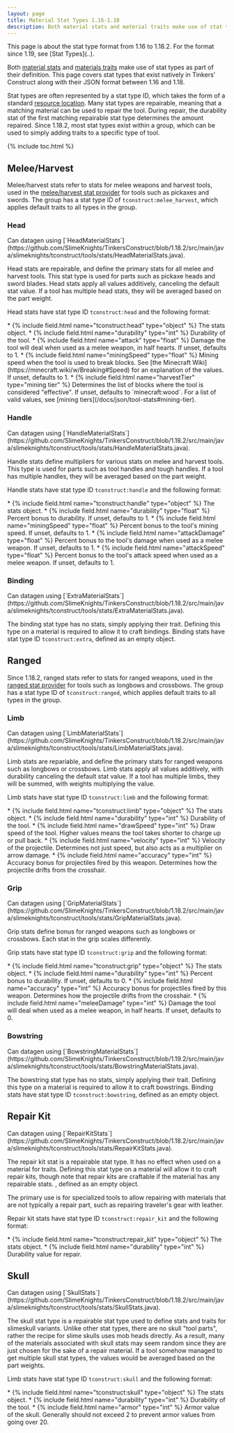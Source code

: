 ```yaml
---
layout: page
title: Material Stat Types 1.16-1.18
description: Both material stats and material traits make use of stat types as part of their JSON definition in Tinkers' Construct. This page covers stat types that exist natively in Tinkers' Construct along with their JSON format between 1.16 and 1.18.
---
```

<div class="hatnote" markdown=1>
This page is about the stat type format from 1.16 to 1.18.2. For the format since 1.19, see [Stat Types](..).
</div>

Both [material stats](../materials#stats) and [materials traits](../materials#traits) make use of stat types as part of their definition. This page covers stat types that exist natively in Tinkers' Construct along with their JSON format between 1.16 and 1.18.

Stat types are often represented by a stat type ID, which takes the form of a standard [resource location](../../basic-types#resource-location).
Many stat types are repairable, meaning that a matching material can be used to repair the tool. During repair, the durability stat of the first matching repairable stat type determines the amount repaired.
Since 1.18.2, most stat types exist within a group, which can be used to simply adding traits to a specific type of tool.

{% include toc.html %}

## Melee/Harvest

Melee/harvest stats refer to stats for melee weapons and harvest tools, used in the [melee/harvest stat provider](https://github.com/SlimeKnights/TinkersConstruct/blob/1.18.2/src/main/java/slimeknights/tconstruct/library/tools/definition/ToolStatProviders.java#L46) for tools such as pickaxes and swords. The group has a stat type ID of `tconstruct:melee_harvest`, which applies default traits to all types in the group.

### Head
<div class="hatnote" markdown=1>
Can datagen using [`HeadMaterialStats`](https://github.com/SlimeKnights/TinkersConstruct/blob/1.18.2/src/main/java/slimeknights/tconstruct/tools/stats/HeadMaterialStats.java).
</div>

Head stats are repairable, and define the primary stats for all melee and harvest tools. This stat type is used for parts such as pickaxe heads and sword blades. Head stats apply all values additively, canceling the default stat value. If a tool has multiple head stats, they will be averaged based on the part weight.

Head stats have stat type ID `tconstruct:head` and the following format:

<div class="treeview" markdown=1>
* {% include field.html name="tconstruct:head" type="object" %} The stats object.
    * {% include field.html name="durability" type="int" %} Durability of the tool. 
    * {% include field.html name="attack" type="float" %} Damage the tool will deal when used as a melee weapon, in half hearts. If unset, defaults to 1.
    * {% include field.html name="miningSpeed" type="float" %} Mining speed when the tool is used to break blocks. See [the Minecraft Wiki](https://minecraft.wiki/w/Breaking#Speed) for an explanation of the values. If unset, defaults to 1.
    * {% include field.html name="harvestTier" type="mining tier" %} Determines the list of blocks where the tool is considered "effective". If unset, defaults to `minecraft:wood`. For a list of valid values, see [mining tiers](/docs/json/tool-stats#mining-tier).
</div>

### Handle
<div class="hatnote" markdown=1>
Can datagen using [`HandleMaterialStats`](https://github.com/SlimeKnights/TinkersConstruct/blob/1.18.2/src/main/java/slimeknights/tconstruct/tools/stats/HandleMaterialStats.java).
</div>

Handle stats define multipliers for various stats on melee and harvest tools. This type is used for parts such as tool handles and tough handles. If a tool has multiple handles, they will be averaged based on the part weight.

Handle stats have stat type ID `tconstruct:handle` and the following format:

<div class="treeview" markdown=1>
* {% include field.html name="tconstruct:handle" type="object" %} The stats object.
    * {% include field.html name="durability" type="float" %} Percent bonus to durability. If unset, defaults to 1. 
    * {% include field.html name="miningSpeed" type="float" %} Percent bonus to the tool's mining speed. If unset, defaults to 1. 
    * {% include field.html name="attackDamage" type="float" %} Percent bonus to the tool's damage when used as a melee weapon. If unset, defaults to 1. 
    * {% include field.html name="attackSpeed" type="float" %} Percent bonus to the tool's attack speed when used as a melee weapon. If unset, defaults to 1. 
</div>

### Binding
<div class="hatnote" markdown=1>
Can datagen using [`ExtraMaterialStats`](https://github.com/SlimeKnights/TinkersConstruct/blob/1.18.2/src/main/java/slimeknights/tconstruct/tools/stats/ExtraMaterialStats.java).
</div>

The binding stat type has no stats, simply applying their trait. Defining this type on a material is required to allow it to craft bindings. Binding stats have stat type ID `tconstruct:extra`, defined as an empty object.

## Ranged

Since 1.18.2, ranged stats refer to stats for ranged weapons, used in the [ranged stat provider](https://github.com/SlimeKnights/TinkersConstruct/blob/1.18.2/src/main/java/slimeknights/tconstruct/library/tools/definition/ToolStatProviders.java#L66) for tools such as longbows and crossbows. The group has a stat type ID of `tconstruct:ranged`, which applies default traits to all types in the group.

### Limb
<div class="hatnote" markdown=1>
Can datagen using [`LimbMaterialStats`](https://github.com/SlimeKnights/TinkersConstruct/blob/1.18.2/src/main/java/slimeknights/tconstruct/tools/stats/LimbMaterialStats.java).
</div>

Limb stats are repariable, and define the primary stats for ranged weapons such as longbows or crossbows. Limb stats apply all values additively, with durability canceling the default stat value. If a tool has multiple limbs, they will be summed, with weights multiplying the value.

Limb stats have stat type ID `tconstruct:limb` and the following format:

<div class="treeview" markdown=1>
* {% include field.html name="tconstruct:limb" type="object" %} The stats object.
    * {% include field.html name="durability" type="int" %} Durability of the tool. 
    * {% include field.html name="drawSpeed" type="int" %} Draw speed of the tool. Higher values means the tool takes shorter to charge up or pull back.
    * {% include field.html name="velocity" type="int" %} Velocity of the projectile. Determines not just speed, but also acts as a multiplier on arrow damage.
    * {% include field.html name="accuracy" type="int" %} Accuracy bonus for projectiles fired by this weapon. Determines how the projectile drifts from the crosshair.
</div>

### Grip
<div class="hatnote" markdown=1>
Can datagen using [`GripMaterialStats`](https://github.com/SlimeKnights/TinkersConstruct/blob/1.18.2/src/main/java/slimeknights/tconstruct/tools/stats/GripMaterialStats.java).
</div>

Grip stats define bonus for ranged weapons such as longbows or crossbows. Each stat in the grip scales differently.

Grip stats have stat type ID `tconstruct:grip` and the following format:

<div class="treeview" markdown=1>
* {% include field.html name="tconstruct:grip" type="object" %} The stats object.
    * {% include field.html name="durability" type="int" %} Percent bonus to durability. If unset, defaults to 0.
    * {% include field.html name="accuracy" type="int" %} Accuracy bonus for projectiles fired by this weapon. Determines how the projectile drifts from the crosshair.
    * {% include field.html name="meleeDamage" type="int" %} Damage the tool will deal when used as a melee weapon, in half hearts. If unset, defaults to 0.
</div>

### Bowstring
<div class="hatnote" markdown=1>
Can datagen using [`BowstringMaterialStats`](https://github.com/SlimeKnights/TinkersConstruct/blob/1.19.2/src/main/java/slimeknights/tconstruct/tools/stats/BowstringMaterialStats.java).
</div>

The bowstring stat type has no stats, simply applying their trait. Defining this type on a material is required to allow it to craft bowstrings. Binding stats have stat type ID `tconstruct:bowstring`, defined as an empty object.

## Repair Kit
<div class="hatnote" markdown=1>
Can datagen using [`RepairKitStats`](https://github.com/SlimeKnights/TinkersConstruct/blob/1.18.2/src/main/java/slimeknights/tconstruct/tools/stats/RepairKitStats.java).
</div>

The repair kit stat is a repairable stat type. It has no effect when used on a material for traits. Defining this stat type on a material will allow it to craft repair kits, though note that repair kits are craftable if the material has any repairable stats. , defined as an empty object.

The primary use is for specialized tools to allow repairing with materials that are not typically a repair part, such as repairing traveler's gear with leather.

Repair kit stats have stat type ID `tconstruct:repair_kit` and the following format:

<div class="treeview" markdown=1>
* {% include field.html name="tconstruct:repair_kit" type="object" %} The stats object.
    * {% include field.html name="durability" type="int" %} Durability value for repair. 
</div>

## Skull
<div class="hatnote" markdown=1>
Can datagen using [`SkullStats`](https://github.com/SlimeKnights/TinkersConstruct/blob/1.18.2/src/main/java/slimeknights/tconstruct/tools/stats/SkullStats.java).
</div>

The skull stat type is a repairable stat type used to define stats and traits for slimeskull variants. Unlike other stat types, there are no skull "tool parts", rather the recipe for slime skulls uses mob heads directly. As a result, many of the materials associated with skull stats may seem random since they are just chosen for the sake of a repair material. If a tool somehow managed to get multiple skull stat types, the values would be averaged based on the part weights.

Limb stats have stat type ID `tconstruct:skull` and the following format:

<div class="treeview" markdown=1>
* {% include field.html name="tconstruct:skull" type="object" %} The stats object.
    * {% include field.html name="durability" type="int" %} Durability of the tool. 
    * {% include field.html name="armor" type="int" %} Armor value of the skull. Generally should not exceed 2 to prevent armor values from going over 20.
</div>